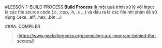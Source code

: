 #LESSON 1: BUILD PROCESS
**Build Process** là một quá trình xử lý với Input là các file source code (.c, .cpp, .h, .s …) và đầu ra là các file nhị phân để sử dụng (.exe, .elf, .hex, .bin …)

###A. COMPILER

> (https://www.geeksforgeeks.org/compiling-a-c-program-behind-the-scenes/)
